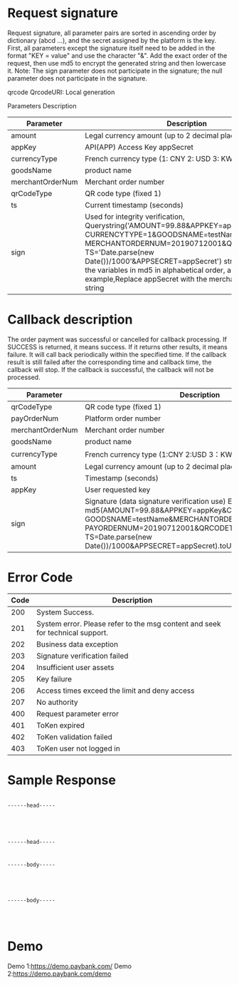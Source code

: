 # Request signature
Request signature, all parameter pairs are sorted in ascending order by dictionary (abcd ...), and the secret assigned by the platform is the key. First, all parameters except the signature itself need to be added in the format "KEY = value" and use the character "&". Add the exact order of the request, then use md5 to encrypt the generated string and then lowercase it. Note: The sign parameter does not participate in the signature; the null parameter does not participate in the signature.

qrcode
QrcodeURI: Local generation

Parameters Description

<table>
<thead>
<tr>
<th>Parameter</th>
<th>Description</th>
<th>Type</th>
<th>Required</th>
</tr>
</thead>
<tbody>
<tr>
<td>amount</td>
<td>Legal currency amount (up to 2 decimal places)</td>
<td>BigDecimal</td>
<td>Yes</td>
</tr>
<tr>
<td>appKey</td>
<td>API(APP) Access Key appSecret</td>
<td>String</td>
<td>Yes</td>
</tr>
<tr>
<td>currencyType</td>
<td>French currency type (1: CNY 2: USD 3: KWR)</td>
<td>Int</td>
<td>Yes</td>
</tr>
<tr>
<td>goodsName</td>
<td>product name</td>
<td>String</td>
<td>Yes</td>
</tr>
<tr>
<td>merchantOrderNum</td>
<td>Merchant order number</td>
<td>String</td>
<td>Yes</td>
</tr>
<tr>
<td>qrCodeType</td>
<td>QR code type (fixed 1)</td>
<td>Int</td>
<td>Yes</td>
</tr>
<tr>
<td>ts</td>
<td>Current timestamp (seconds)</td>
<td>Long</td>
<td>Yes</td>
</tr>
<tr>
<td>sign</td>
<td>Used for integrity verification, Querystring('AMOUNT=99.88&APPKEY=appKey&
CURRENCYTYPE=1&GOODSNAME=testName&
MERCHANTORDERNUM=20190712001&QRCODETYPE=1&
TS='Date.parse(new Date())/1000'&APPSECRET=appSecret') string; 
Note: Enter the variables in md5 in alphabetical order, as shown in the 
example,Replace appSecret with the merchant's appSecret string

</td>
<td>String</td>
<td>Yes</td>
</tr>

</tbody>
</table>



# Callback description

The order payment was successful or cancelled for callback processing. If SUCCESS is returned, it means success. If it returns other results, it means failure. It will call back periodically within the specified time. If the callback result is still failed after the corresponding time and callback time, the callback will stop. If the callback is successful, the callback will not be processed.


<table>
<thead>
<tr>
<th>Parameter</th>
<th>Description</th>
<th>Type</th>
<th>Required</th>
</tr>
</thead>
<tbody>
<tr>
<td>qrCodeType</td>
<td>QR code type (fixed 1)</td>
<td>Int</td>
<td>Yes</td>
</tr>
<tr>
<td>payOrderNum</td>
<td>Platform order number</td>
<td>String</td>
<td>Yes</td>
</tr>
<tr>
<td>merchantOrderNum</td>
<td>Merchant order number</td>
<td>String</td>
<td>Yes</td>
</tr>
<tr>
<td>goodsName</td>
<td>product name</td>
<td>String</td>
<td>Yes</td>
</tr>
<tr>
<td>currencyType</td>
<td>French currency type (1:CNY 2:USD 3：KWR)</td>
<td>Int</td>
<td>Yes</td>
</tr>
<tr>
<td>amount</td>
<td>Legal currency amount (up to 2 decimal places)</td>
<td>BigDecimal</td>
<td>Yes</td>
</tr>
<tr>
<td>ts</td>
<td>Timestamp (seconds)</td>
<td>Long</td>
<td>Yes</td>
</tr>
<tr>
<td>appKey</td>
<td>User requested key</td>
<td>String</td>
<td>Yes</td>
</tr>
<tr>
<td>sign</td>
<td>Signature (data signature verification use) Example: 
md5(AMOUNT=99.88&APPKEY=appKey&CURRENCYTYPE=1&
GOODSNAME=testName&MERCHANTORDERNUM=20190712001&
PAYORDERNUM=20190712001&QRCODETYPE=1&
TS=Date.parse(new Date())/1000&APPSECRET=appSecret).toUpCase()

</td>
<td>String</td>
<td>Yes</td>
</tr>

</tbody>
</table>



# Error Code




<table>
<thead>
<tr>
<th>Code</th>
<th>Description</th>
</tr>
</thead>
<tbody>
<tr>
<td>200</td>
<td>System Success.</td>
</tr>
<tr>
<td>201</td>
<td>System error. Please refer to the msg content and seek for technical support.</td>
</tr>
<tr>
<td>202</td>
<td>Business data exception</td>
</tr>
<tr>
<td>203</td>
<td>Signature verification failed</td>
</tr>
<tr>
<td>204</td>
<td>Insufficient user assets</td>
</tr>
<tr>
<td>205</td>
<td>Key failure</td>
</tr>
<tr>
<td>206</td>
<td>Access times exceed the limit and deny access</td>
</tr>
<tr>
<td>207</td>
<td>No authority</td>
</tr>
<tr>
<td>400</td>
<td>Request parameter error</td>
</tr>
<tr>
<td>401</td>
<td>ToKen expired</td>
</tr>
<tr>
<td>402</td>
<td>ToKen validation failed</td>
</tr>
<tr>
<td>403</td>
<td>ToKen user not logged in</td>
</tr>


</tbody>
</table>


# Sample Response



<pre><code>
------head-----
 <script src="https://www.paybank.com/payserver/jquery.min.js"></script>
 <script src="https://www.paybank.com/payserver/payment.min.js"></script>
------head-----
  
  
------body-----  
  
  <script type="text/javascript">
  document.writeln("<--livil id=\'paybank_window\'></livil-->"); // <b style="color:red;">iframe div</b>
  var post_data = "";
  var post_json = "";
  var api_server = "lib/callback_server.php"; //setup
 
  function paybank_pay() {
 	
      post_json = {
            itemName:'test', //name
            price:'10.00',  // price
            userID:'demo'   //userid
 	}
  
    
    $.post(api_server,post_json,
        function(data,status){
          console.log(data);
          var obj = JSON.parse(data); 
          if(obj.sign)
           {       	
           action_pay(data);    //send data play
           }else{
           alert('fail');       //fail
           }
       });
    }
    
   function success_main()       // Payment Successful Return Code
   {
    alert('success and ok'); 
  
    $("html,body").animate({scrollTop:0},800);
    var myId = $("#total_money").text();
    myId = parseInt(myId)+10;
    $("#total_money").text(myId);
    $("#total_money").attr("style","text-align: center; animation: 1s blink 3 steps(1);");  
   }
  </script> 
  
  ------body-----  


</code></pre>


# Demo

          

Demo 1:https://demo.paybank.com/
Demo 2:https://demo.paybank.com/demo
